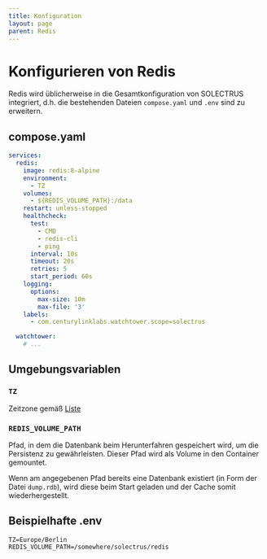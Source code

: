 ```yaml
---
title: Konfiguration
layout: page
parent: Redis
---
```


# Konfigurieren von Redis

Redis wird üblicherweise in die Gesamtkonfiguration von SOLECTRUS integriert, d.h. die bestehenden Dateien `compose.yaml` und `.env` sind zu erweitern.

## compose.yaml

```yaml
services:
  redis:
    image: redis:8-alpine
    environment:
      - TZ
    volumes:
      - ${REDIS_VOLUME_PATH}:/data
    restart: unless-stopped
    healthcheck:
      test:
        - CMD
        - redis-cli
        - ping
      interval: 10s
      timeout: 20s
      retries: 5
      start_period: 60s
    logging:
      options:
        max-size: 10m
        max-file: '3'
    labels:
      - com.centurylinklabs.watchtower.scope=solectrus

  watchtower:
    # ...
```

## Umgebungsvariablen

### `TZ`

Zeitzone gemäß [Liste](https://en.wikipedia.org/wiki/List_of_tz_database_time_zones)

### `REDIS_VOLUME_PATH`

Pfad, in dem die Datenbank beim Herunterfahren gespeichert wird, um die Persistenz zu gewährleisten. Dieser Pfad wird als Volume in den Container gemountet.

Wenn am angegebenen Pfad bereits eine Datenbank existiert (in Form der Datei `dump.rdb`), wird diese beim Start geladen und der Cache somit wiederhergestellt.

## Beispielhafte .env

```properties
TZ=Europe/Berlin
REDIS_VOLUME_PATH=/somewhere/solectrus/redis
```
